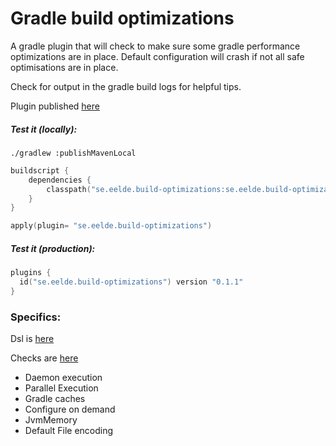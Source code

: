 # Gradle build optimizations

A gradle plugin that will check to make sure some gradle performance optimizations are in place.
Default configuration will crash if not all safe optimisations are in place.

Check for output in the gradle build logs for helpful tips.

Plugin published [here](https://plugins.gradle.org/plugin/se.eelde.build-optimizations)

##### Test it (locally):
```shell script
./gradlew :publishMavenLocal
```

```kotlin
buildscript {
    dependencies {
        classpath("se.eelde.build-optimizations:se.eelde.build-optimizations.gradle.plugin:0.1.1")
    }
}

apply(plugin= "se.eelde.build-optimizations")
```

##### Test it (production):
```kotlin
plugins {
  id("se.eelde.build-optimizations") version "0.1.1"
}
```

### Specifics: 

Dsl is [here](src/test/java/se/eelde/build_optimization/ParseDslTest.kt)

Checks are [here](src/main/java/se/eelde/build_optimization/Check.kt)

* Daemon execution
* Parallel Execution
* Gradle caches
* Configure on demand  
* JvmMemory 
* Default File encoding